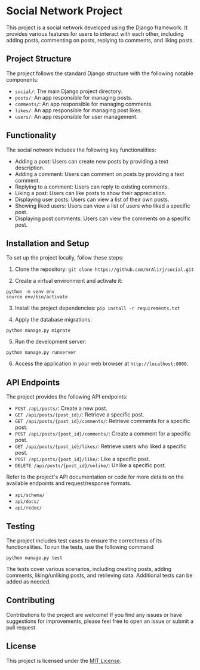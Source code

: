 # Social Network Project

This project is a social network developed using the Django framework. It provides various features for users to interact with each other, including adding posts, commenting on posts, replying to comments, and liking posts.

## Project Structure

The project follows the standard Django structure with the following notable components:

- `social/`: The main Django project directory.
- `posts/`: An app responsible for managing posts.
- `comments/`: An app responsible for managing comments.
- `likes/`: An app responsible for managing post likes.
- `users/`: An app responsible for user management.

## Functionality

The social network includes the following key functionalities:

- Adding a post: Users can create new posts by providing a text description.
- Adding a comment: Users can comment on posts by providing a text comment.
- Replying to a comment: Users can reply to existing comments.
- Liking a post: Users can like posts to show their appreciation.
- Displaying user posts: Users can view a list of their own posts.
- Showing liked users: Users can view a list of users who liked a specific post.
- Displaying post comments: Users can view the comments on a specific post.

## Installation and Setup

To set up the project locally, follow these steps:

1. Clone the repository:
`git clone https://github.com/mrAlirj/social.git`

2. Create a virtual environment and activate it:

```
python -m venv env
source env/bin/activate
````
3. Install the project dependencies: `pip install -r requirements.txt`

4. Apply the database migrations:

`python manage.py migrate`

5. Run the development server:

`python manage.py runserver`

6. Access the application in your web browser at `http://localhost:8000`.

## API Endpoints

The project provides the following API endpoints:

- `POST /api/posts/`: Create a new post.
- `GET /api/posts/{post_id}/`: Retrieve a specific post.
- `GET /api/posts/{post_id}/comments/`: Retrieve comments for a specific post.
- `POST /api/posts/{post_id}/comments/`: Create a comment for a specific post.
- `GET /api/posts/{post_id}/likes/`: Retrieve users who liked a specific post.
- `POST /api/posts/{post_id}/like/`: Like a specific post.
- `DELETE /api/posts/{post_id}/unlike/`: Unlike a specific post.

Refer to the project's API documentation or code for more details on the available endpoints and request/response formats.
- `api/schema/`
- `api/docs/`
- `api/redoc/`

## Testing

The project includes test cases to ensure the correctness of its functionalities. To run the tests, use the following command:

`python manage.py test`


The tests cover various scenarios, including creating posts, adding comments, liking/unliking posts, and retrieving data. Additional tests can be added as needed.

## Contributing

Contributions to the project are welcome! If you find any issues or have suggestions for improvements, please feel free to open an issue or submit a pull request.

## License

This project is licensed under the [MIT License](LICENSE).
